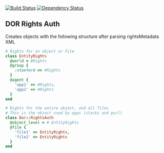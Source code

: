 [![Build Status](https://travis-ci.org/sul-dlss/dor-rights-auth.svg?branch=master)](https://travis-ci.org/sul-dlss/dor-rights-auth)
[![Dependency Status](https://gemnasium.com/sul-dlss/dor-rights-auth.svg)](https://gemnasium.com/sul-dlss/dor-rights-auth)

## DOR Rights Auth

Creates objects with the following structure after parsing rightsMetadata XML

```ruby
# Rights for an object or File
class EntityRights
  @world = #Rights
  @group {
    :stanford => #Rights
  }
  @agent {
    'app1' => #Rights,
    'app2' => #Rights
  }
end

# Rights for the entire object, and all files
# This is the object used by apps (stacks and purl)
class Dor::RightsAuth
  @object_level = # EntityRights
  @file {
    'file1' => EntityRights,
    'file2' => EntityRights
  }
end
```
